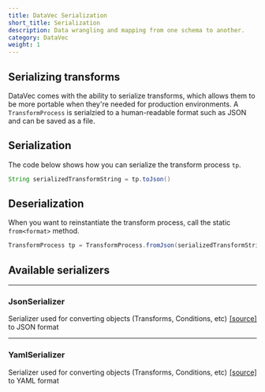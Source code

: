 ```yaml
---
title: DataVec Serialization
short_title: Serialization
description: Data wrangling and mapping from one schema to another.
category: DataVec
weight: 1
---
```


## Serializing transforms

DataVec comes with the ability to serialize transforms, which allows them to be more portable when they're needed for production environments. A `TransformProcess` is serialzied to a human-readable format such as JSON and can be saved as a file.

## Serialization

The code below shows how you can serialize the transform process `tp`.

```java
String serializedTransformString = tp.toJson()
```

## Deserialization

When you want to reinstantiate the transform process, call the static `from<format>` method.

```java
TransformProcess tp = TransformProcess.fromJson(serializedTransformString)
```


## Available serializers


---

### JsonSerializer
<span style="float:right;"> [[source]](https://github.com/eclipse/deeplearning4j/tree/master/datavec/datavec-api/src/main/java/org/datavec/api/transform/serde/JsonSerializer.java) </span>

Serializer used for converting objects (Transforms, Conditions, etc) to JSON format





---

### YamlSerializer
<span style="float:right;"> [[source]](https://github.com/eclipse/deeplearning4j/tree/master/datavec/datavec-api/src/main/java/org/datavec/api/transform/serde/YamlSerializer.java) </span>

Serializer used for converting objects (Transforms, Conditions, etc) to YAML format

